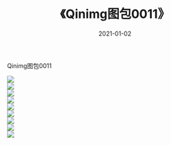﻿---
layout: post
title:  《Qinimg图包0011》
date:   2021-01-02
img: http://imgx.orgx.ga/Qinimg图包/Qinimg图包0011/000.jpg
categories: [美女, 清纯, 唯美]
---

Qinimg图包0011

 ![](http://imgx.orgx.ga/Qinimg图包/Qinimg图包0011/001.jpg) <br>![](http://imgx.orgx.ga/Qinimg图包/Qinimg图包0011/002.jpg) <br>![](http://imgx.orgx.ga/Qinimg图包/Qinimg图包0011/003.jpg) <br>![](http://imgx.orgx.ga/Qinimg图包/Qinimg图包0011/004.jpg) <br>![](http://imgx.orgx.ga/Qinimg图包/Qinimg图包0011/005.jpg) <br>![](http://imgx.orgx.ga/Qinimg图包/Qinimg图包0011/006.jpg) <br>![](http://imgx.orgx.ga/Qinimg图包/Qinimg图包0011/007.jpg) <br>![](http://imgx.orgx.ga/Qinimg图包/Qinimg图包0011/008.jpg) <br>![](http://imgx.orgx.ga/Qinimg图包/Qinimg图包0011/009.jpg) <br>